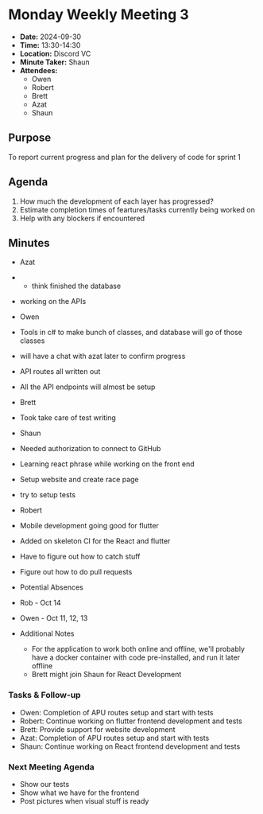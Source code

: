 # Monday Weekly Meeting 3
- **Date:** 2024-09-30 
- **Time:** 13:30-14:30
- **Location:** Discord VC
- **Minute Taker:** Shaun
- **Attendees:**
  - Owen
  - Robert
  - Brett
  - Azat
  - Shaun

## Purpose
To report current progress and plan for the delivery of code for sprint 1

## Agenda
1. How much the development of each layer has progressed?
2. Estimate completion times of feartures/tasks currently being worked on
3. Help with any blockers if encountered

## Minutes
- Azat
- - think finished the  database
 - working on the APIs

- Owen
 - Tools in c# to make bunch of classes, and database will go of those classes
 - will have a chat with azat later to confirm progress
 - API routes all written out
 - All the API endpoints will almost be setup

- Brett
 - Took take care of test writing

- Shaun
 - Needed authorization to connect to GitHub
 - Learning react phrase while working on the front end
 - Setup website and create race page
 - try to setup tests

- Robert
 - Mobile development going good for flutter
 - Added on skeleton CI for the React and flutter
 - Have to figure out how to catch stuff
 - Figure out how to do pull requests

- Potential Absences
 - Rob - Oct 14
 - Owen - Oct 11, 12, 13

- Additional Notes
  - For the application to work both online and offline, we'll probably have a docker container with code pre-installed, and run it later offline
  - Brett might join Shaun for React Development


### Tasks & Follow-up
- Owen: Completion of APU routes setup and start with tests
- Robert: Continue working on flutter frontend development and tests 
- Brett: Provide support for website development
- Azat: Completion of APU routes setup and start with tests
- Shaun: Continue working on React frontend development and tests 

### Next Meeting Agenda
- Show our tests
- Show what we have for the frontend
- Post pictures when visual stuff is ready
